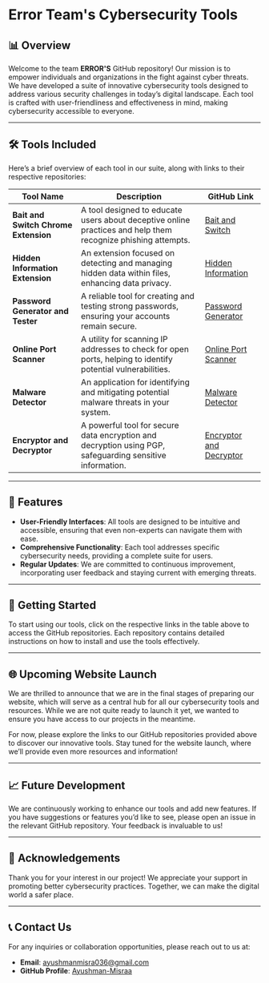 

# Error Team's Cybersecurity Tools

## 📊 Overview

Welcome to the team **ERROR'S** GitHub repository! Our mission is to empower individuals and organizations in the fight against cyber threats. We have developed a suite of innovative cybersecurity tools designed to address various security challenges in today’s digital landscape. Each tool is crafted with user-friendliness and effectiveness in mind, making cybersecurity accessible to everyone.

---

## 🛠️ Tools Included

Here’s a brief overview of each tool in our suite, along with links to their respective repositories:

| Tool Name                       | Description                                                                                       | GitHub Link                                                                                   |
|----------------------------------|---------------------------------------------------------------------------------------------------|----------------------------------------------------------------------------------------------|
| **Bait and Switch Chrome Extension** | A tool designed to educate users about deceptive online practices and help them recognize phishing attempts. | [Bait and Switch](https://github.com/Ayushman-Misraa/Bait-and-switch.git)                   |
| **Hidden Information Extension**     | An extension focused on detecting and managing hidden data within files, enhancing data privacy. | [Hidden Information](https://github.com/Ayushman-Misraa/Hidden-Information.git)             |
| **Password Generator and Tester**    | A reliable tool for creating and testing strong passwords, ensuring your accounts remain secure. | [Password Generator](https://github.com/Ayushman-Misraa/Password-Generator-Tester.git)     |
| **Online Port Scanner**              | A utility for scanning IP addresses to check for open ports, helping to identify potential vulnerabilities. | [Online Port Scanner](https://github.com/Ayushman-Misraa/Online-Port-Scanner-.git)         |
| **Malware Detector**                 | An application for identifying and mitigating potential malware threats in your system.          | [Malware Detector](https://github.com/Ayushman-Misraa/Malware-Detector.git)                 |
| **Encryptor and Decryptor**         | A powerful tool for secure data encryption and decryption using PGP, safeguarding sensitive information. | [Encryptor and Decryptor](https://github.com/Ayushman-Misraa/Encryptor-Decryptor.git)       |

---

## 🌟 Features

- **User-Friendly Interfaces**: All tools are designed to be intuitive and accessible, ensuring that even non-experts can navigate them with ease.
- **Comprehensive Functionality**: Each tool addresses specific cybersecurity needs, providing a complete suite for users.
- **Regular Updates**: We are committed to continuous improvement, incorporating user feedback and staying current with emerging threats.

---

## 🚀 Getting Started

To start using our tools, click on the respective links in the table above to access the GitHub repositories. Each repository contains detailed instructions on how to install and use the tools effectively. 

---

## 🌐 Upcoming Website Launch

We are thrilled to announce that we are in the final stages of preparing our website, which will serve as a central hub for all our cybersecurity tools and resources. While we are not quite ready to launch it yet, we wanted to ensure you have access to our projects in the meantime. 

For now, please explore the links to our GitHub repositories provided above to discover our innovative tools. Stay tuned for the website launch, where we’ll provide even more resources and information!

---

## 📈 Future Development

We are continuously working to enhance our tools and add new features. If you have suggestions or features you’d like to see, please open an issue in the relevant GitHub repository. Your feedback is invaluable to us!

---

## 🙏 Acknowledgements

Thank you for your interest in our project! We appreciate your support in promoting better cybersecurity practices. Together, we can make the digital world a safer place.

---

## 📞 Contact Us

For any inquiries or collaboration opportunities, please reach out to us at:
- **Email**: [ayushmanmisra036@gmail.com](mailto:ayushmanmisra036@gmail.com)
- **GitHub Profile**: [Ayushman-Misraa](https://github.com/Ayushman-Misraa)

